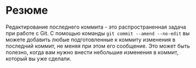 # Резюме

Редактирование последнего коммита - это распространенная задача при работе с Git. С помощью команды `git commit --amend --no-edit` вы можете добавить любые подготовленные к коммиту изменения в последний коммит, не меняя при этом его сообщение. Это может быть полезно, когда вам нужно внести небольшие изменения в коммит, который вы уже сделали.

